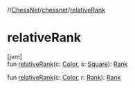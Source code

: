 //[ChessNet](../../index.md)/[chessnet](index.md)/[relativeRank](relative-rank.md)

# relativeRank

[jvm]\
fun [relativeRank](relative-rank.md)(c: [Color](-color/index.md), s: [Square](-square/index.md)): [Rank](-rank/index.md)

fun [relativeRank](relative-rank.md)(c: [Color](-color/index.md), r: [Rank](-rank/index.md)): [Rank](-rank/index.md)
